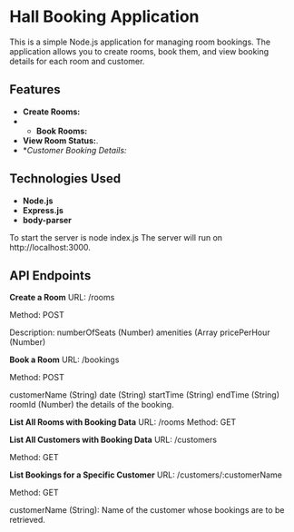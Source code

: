 # Hall Booking Application

This is a simple Node.js application for managing room bookings. The application allows you to create rooms, book them, and view booking details for each room and customer.

## Features

- **Create Rooms:**
- - **Book Rooms:**
- **View Room Status:**.
- **Customer Booking Details:*

## Technologies Used

- **Node.js**
- **Express.js**
- **body-parser**

To start the server is node index.js
The server will run on http://localhost:3000.

## API Endpoints
**Create a Room**
URL: /rooms

Method: POST

Description:
numberOfSeats (Number)
amenities (Array
pricePerHour (Number)


**Book a Room**
URL: /bookings

Method: POST



customerName (String)
date (String)
startTime (String)
endTime (String)
roomId (Number)
the details of the booking.

**List All Rooms with Booking Data**
URL: /rooms
Method: GET


**List All Customers with Booking Data**
URL: /customers

Method: GET



**List Bookings for a Specific Customer**
URL: /customers/:customerName

Method: GET


customerName (String): Name of the customer whose bookings are to be retrieved.
